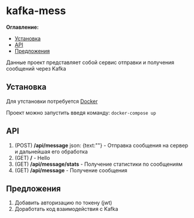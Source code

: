 # kafka-mess

**Оглавление:**

* [Установка](#Установка)
* [API](#API)
* [Предложения](#Предложения)

Данные проект представляет собой сервис отправки и получения сообщений через Kafka

## Установка

Для утстановки потребуется [Docker](https://www.docker.com/)

Проект можно запустить введя команду:  `docker-compose up`

## API

1. (POST) **/api/message** json: {text:""} - Отправка сообщения на сервер и дальнейшая его обработка
2. (GET) **/** - Hello
3. (GET) **/api/message/stats**  - Получение статистики по сообщениям
4. (GET) **/api/message** - Получение сообщения

## Предложения

1. Добавить авторизацию по токену (jwt)
2. Доработать код взаимодействия с Kafka
